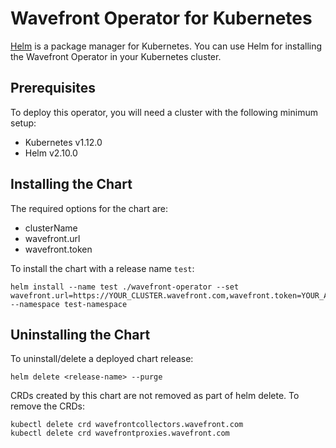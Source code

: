# Wavefront Operator for Kubernetes

[Helm](https://helm.sh/) is a package manager for Kubernetes. You can use Helm
for installing the Wavefront Operator in your Kubernetes cluster.

## Prerequisites

To deploy this operator, you will need a cluster with the following minimum setup:

* Kubernetes v1.12.0
* Helm v2.10.0

## Installing the Chart
The required options for the chart are:
- clusterName
- wavefront.url
- wavefront.token

To install the chart with a release name `test`:

```
helm install --name test ./wavefront-operator --set wavefront.url=https://YOUR_CLUSTER.wavefront.com,wavefront.token=YOUR_API_TOKEN,clusterName=YOUR_CLUSTER_NAME --namespace test-namespace
```

## Uninstalling the Chart
To uninstall/delete a deployed chart release:
```
helm delete <release-name> --purge
```

CRDs created by this chart are not removed as part of helm delete. To remove the CRDs:
```
kubectl delete crd wavefrontcollectors.wavefront.com
kubectl delete crd wavefrontproxies.wavefront.com
```
